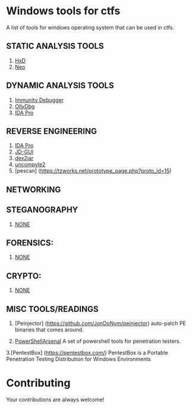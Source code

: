 Windows tools for ctfs
========================

A list of tools for windows operating system that can be used in ctfs.

## STATIC ANALYSIS TOOLS
1. [HxD](http://mh-nexus.de/en/hxd/)
2. [Neo](http://www.new-hex-editor.com/hex-editor-downloads.html)


## DYNAMIC ANALYSIS TOOLS
1. [Immunity Debugger](http://debugger.immunityinc.com/)
2. [OllyDbg ](http://www.ollydbg.de/)
3. [IDA Pro](https://www.hex-rays.com/products/ida/support/download.shtml)


## REVERSE ENGINEERING
1. [IDA Pro](https://www.hex-rays.com/products/ida/support/download.shtml)
3. [JD-GUI](http://jd.benow.ca/#jd-gui-overview)
5. [dex2jar](http://code.google.com/p/dex2jar/)
6. [uncompyle2](https://github.com/wibiti/uncompyle2)
7. [pescan] (https://tzworks.net/prototype_page.php?proto_id=15)


## NETWORKING


## STEGANOGRAPHY
1. [NONE]()


## FORENSICS:
1. [NONE]()


## CRYPTO:
1. [NONE]()


## MISC TOOLS/READINGS
1. [Peinjector] (https://github.com/JonDoNym/peinjector) auto-patch PE binaries that comes around. 

2. [PowerShellArsenal](https://github.com/mattifestation/PowerShellArsenal) A set of powershell tools for penetration testers.

3.[PentestBox] (https://pentestbox.com/) PentestBox is a Portable Penetration Testing Distribution for Windows Environments

# Contributing
Your contributions are always welcome!
